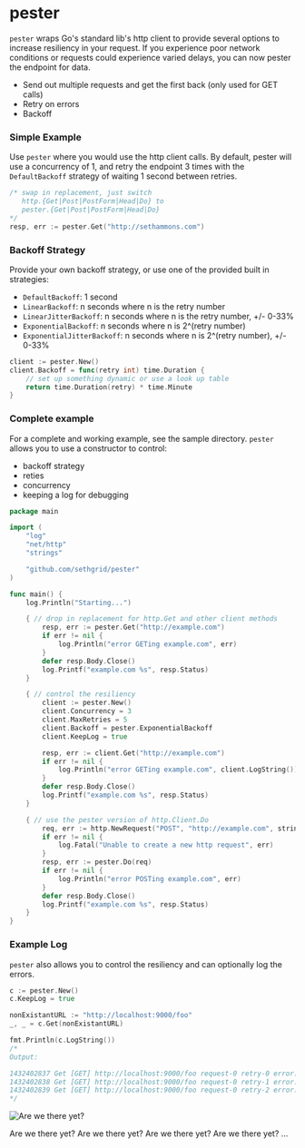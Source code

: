 # pester

`pester` wraps Go's standard lib's http client to provide several options to increase resiliency in your request. If you experience poor network conditions or requests could experience varied delays, you can now pester the endpoint for data.
- Send out multiple requests and get the first back (only used for GET calls)
- Retry on errors
- Backoff

### Simple Example
Use `pester` where you would use the http client calls. By default, pester will use a concurrency of 1, and retry the endpoint 3 times with the `DefaultBackoff` strategy of waiting 1 second between retries.
```go
/* swap in replacement, just switch
   http.{Get|Post|PostForm|Head|Do} to
   pester.{Get|Post|PostForm|Head|Do}
*/
resp, err := pester.Get("http://sethammons.com")
```

### Backoff Strategy
Provide your own backoff strategy, or use one of the provided built in strategies:
- `DefaultBackoff`: 1 second
- `LinearBackoff`: n seconds where n is the retry number
- `LinearJitterBackoff`: n seconds where n is the retry number, +/- 0-33%
- `ExponentialBackoff`: n seconds where n is 2^(retry number)
- `ExponentialJitterBackoff`: n seconds where n is 2^(retry number), +/- 0-33%

```go
client := pester.New()
client.Backoff = func(retry int) time.Duration {
    // set up something dynamic or use a look up table
    return time.Duration(retry) * time.Minute
}
```

### Complete example
For a complete and working example, see the sample directory.
`pester` allows you to use a constructor to control:
- backoff strategy
- reties
- concurrency
- keeping a log for debugging
```go
package main

import (
    "log"
    "net/http"
    "strings"

    "github.com/sethgrid/pester"
)

func main() {
    log.Println("Starting...")

    { // drop in replacement for http.Get and other client methods
        resp, err := pester.Get("http://example.com")
        if err != nil {
            log.Println("error GETing example.com", err)
        }
        defer resp.Body.Close()
        log.Printf("example.com %s", resp.Status)
    }

    { // control the resiliency
        client := pester.New()
        client.Concurrency = 3
        client.MaxRetries = 5
        client.Backoff = pester.ExponentialBackoff
        client.KeepLog = true

        resp, err := client.Get("http://example.com")
        if err != nil {
            log.Println("error GETing example.com", client.LogString())
        }
        defer resp.Body.Close()
        log.Printf("example.com %s", resp.Status)
    }

    { // use the pester version of http.Client.Do
        req, err := http.NewRequest("POST", "http://example.com", strings.NewReader("data"))
        if err != nil {
            log.Fatal("Unable to create a new http request", err)
        }
        resp, err := pester.Do(req)
        if err != nil {
            log.Println("error POSTing example.com", err)
        }
        defer resp.Body.Close()
        log.Printf("example.com %s", resp.Status)
    }
}

```

### Example Log
`pester` also allows you to control the resiliency and can optionally log the errors.
```go
c := pester.New()
c.KeepLog = true

nonExistantURL := "http://localhost:9000/foo"
_, _ = c.Get(nonExistantURL)

fmt.Println(c.LogString())
/*
Output:

1432402837 Get [GET] http://localhost:9000/foo request-0 retry-0 error: Get http://localhost:9000/foo: dial tcp 127.0.0.1:9000: connection refused
1432402838 Get [GET] http://localhost:9000/foo request-0 retry-1 error: Get http://localhost:9000/foo: dial tcp 127.0.0.1:9000: connection refused
1432402839 Get [GET] http://localhost:9000/foo request-0 retry-2 error: Get http://localhost:9000/foo: dial tcp 127.0.0.1:9000: connection refused
*/
```

![Are we there yet?](http://butchbellah.com/wp-content/uploads/2012/06/Are-We-There-Yet.jpg)

Are we there yet? Are we there yet? Are we there yet? Are we there yet? ...
